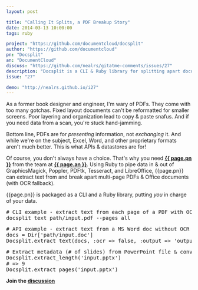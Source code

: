 ```yaml
---
layout: post

title: "Calling It Splits, a PDF Breakup Story"
date: 2014-03-13 10:00:00
tags: ruby

project: "https://github.com/documentcloud/docsplit"
author: "https://github.com/documentcloud"
pn: "Docsplit"
an: "DocumentCloud"
discuss: "https://github.com/nealrs/gitatme-comments/issues/27"
description: "Docsplit is a CLI & Ruby library for splitting apart documents into their component parts."
issue: "27"

demo: "http://nealrs.github.io/i27"
---
```


As a former book designer and engineer, I'm wary of PDFs. They come with too many gotchas. Fixed layout documents can't be reformatted for smaller screens. Poor layering and organization lead to copy & paste snafus. And if you need data from a scan, you're stuck hand-jamming.

Bottom line, PDFs are for _presenting_ information, not _exchanging_ it. And while we're on the subject, Excel, Word, and other proprietary formats aren't much better. This is what APIs & datastores are for!

Of course, you don't always have a choice. That's why you need <strong><a href="{{ page.project }}" target="_blank" title="{{ page.pn }} on GitHub">{{ page.pn }}</a></strong> from the team at <strong><a href="{{ page.author }}" target="_blank" title="{{ page.an }} on GitHub">{{ page.an }}</a></strong>. Using Ruby to pipe data in & out of GraphicsMagick, Poppler, PDFtk, Tesseract, and LibreOffice, {{page.pn}} can extract text from and break apart multi-page PDFs & Office documents (with OCR fallback).

{{page.pn}} is packaged as a CLI and a Ruby library, putting _you_ in charge of your data.

<pre class="prettyprint lang-shell">
# CLI example - extract text from each page of a PDF with OCR fallback
docsplit text path/input.pdf --pages all  
</pre>

<pre class="prettyprint lang-ruby">
# API example - extract text from a MS Word doc without OCR
docs = Dir['path/input.doc']
Docsplit.extract_text(docs, :ocr => false, :output => 'output/')
</pre>

<pre class="prettyprint lang-ruby">
# Extract metadata (# of slides) from PowerPoint file & convert to PDF
Docsplit.extract_length('input.pptx')
# => 9
Docsplit.extract_pages('input.pptx')
</pre>

<p><strong>Join the <a class = "nodeco" href="{{ page.url }}#comments" title="Discuss this issue of Git @ Me online"><i class="icon-comments icon-large "></i> discussion</a></strong></p>
